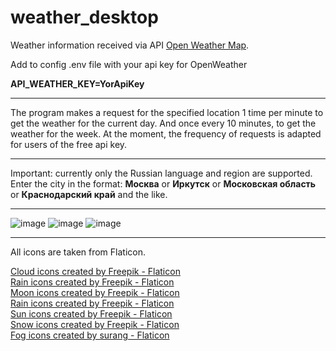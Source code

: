 # weather_desktop
Weather information received via API <a href="https://openweathermap.org" title="openweathermap">Open Weather Map</a>.

Add to config .env file with your api key for OpenWeather

<b>API_WEATHER_KEY=YorApiKey</b>
<hr>

The program makes a request for the specified location 1 time per minute to get the weather for the current day. 
And once every 10 minutes, to get the weather for the week. At the moment, the frequency of requests is adapted for users of the free api key.

<hr>
Important: currently only the Russian language and region are supported.<br>
Enter the city in the format: <b>Москва</b> or <b>Иркутск</b> or <b>Московская область</b> or <b>Краснодарский край</b> and the like.

<hr>

![image](https://user-images.githubusercontent.com/73838948/162620558-e7843eda-7e6a-4fa0-af34-309b48314111.png)
![image](https://user-images.githubusercontent.com/73838948/162620582-e2135ed4-e8e5-4650-9166-39b52bff5175.png)
![image](https://user-images.githubusercontent.com/73838948/162620626-f31b5170-32ff-4792-9b6a-22feb9f4193b.png)


<hr>

All icons are taken from Flaticon.

<a href="https://www.flaticon.com/free-icons/cloud" title="cloud icons">Cloud icons created by Freepik - Flaticon</a><br>
<a href="https://www.flaticon.com/free-icons/rain" title="rain icons">Rain icons created by Freepik - Flaticon</a><br>
<a href="https://www.flaticon.com/free-icons/moon" title="moon icons">Moon icons created by Freepik - Flaticon</a><br>
<a href="https://www.flaticon.com/free-icons/rain" title="rain icons">Rain icons created by Freepik - Flaticon</a><br>
<a href="https://www.flaticon.com/free-icons/sun" title="sun icons">Sun icons created by Freepik - Flaticon</a><br>
<a href="https://www.flaticon.com/free-icons/snow" title="snow icons">Snow icons created by Freepik - Flaticon</a><br>
<a href="https://www.flaticon.com/free-icons/fog" title="fog icons">Fog icons created by surang - Flaticon</a><br>
